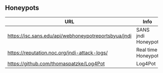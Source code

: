 ## Honeypots

| URL | Info |
| --- | --- |
| https://isc.sans.edu/api/webhoneypotreportsbyua/jndi | SANS jndi Honeypot |
| https://reputation.noc.org/jndi-attack-logs/ | Real time Honeypot |
| https://github.com/thomaspatzke/Log4Pot | Log4Pot |
